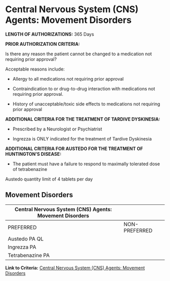 # Central Nervous System (CNS) Agents: Movement Disorders

**LENGTH OF AUTHORIZATIONS:**  365 Days

**PRIOR AUTHORIZATION CRITERIA:**

Is there any reason the patient cannot be changed to a medication not requiring prior approval?

Acceptable reasons include:

- Allergy to all medications not requiring prior approval

- Contraindication to or drug-to-drug interaction with medications not requiring prior approval.

- History of unacceptable/toxic side effects to medications not requiring prior approval

**ADDITIONAL CRITERIA FOR THE TREATMENT OF TARDIVE DYSKINESIA:**

- Prescribed by a Neurologist or Psychiatrist

- Ingrezza is ONLY indicated for the treatment of Tardive Dyskinesia

**ADDITIONAL CRITERIA FOR AUSTEDO FOR THE TREATMENT OF HUNTINGTON’S DISEASE:**

- The patient must have a failure to respond to maximally tolerated dose of tetrabenazine

Austedo quantity limit of 4 tablets per day

## Movement Disorders

| Central Nervous System (CNS) Agents: Movement Disorders   |                        |
|-----------------------------------------------------------|------------------------|
| PREFERRED                                                 | NON-PREFERRED          |
| Austedo PA QL                                             |                        |
| Ingrezza PA                                               |                        |
| Tetrabenazine PA                                          |                        |

**Link to Criteria:** [Central Nervous System (CNS) Agents: Movement Disorders](https://pharmacy.medicaid.ohio.gov/sites/default/files/20220415_UPDL_Criteria_FINAL_.pdf#page=36)
